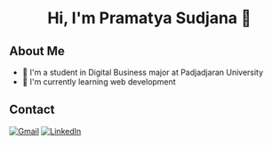 <h1 align=center>Hi, I'm Pramatya Sudjana 👋</h1> 

## About Me
* 🏫 I'm a student in Digital Business major at Padjadjaran University<br>
* 🌱 I'm currently learning web development<br>

## Contact
[![Gmail](https://img.shields.io/badge/Gmail-D14836?logo=gmail&logoColor=white)](mailto:prama.sudjana@gmail.com)
[![LinkedIn](https://custom-icon-badges.demolab.com/badge/LinkedIn-0A66C2?logo=linkedin-white&logoColor=fff)](https://www.linkedin.com/in/pramatya-sudjana/)
